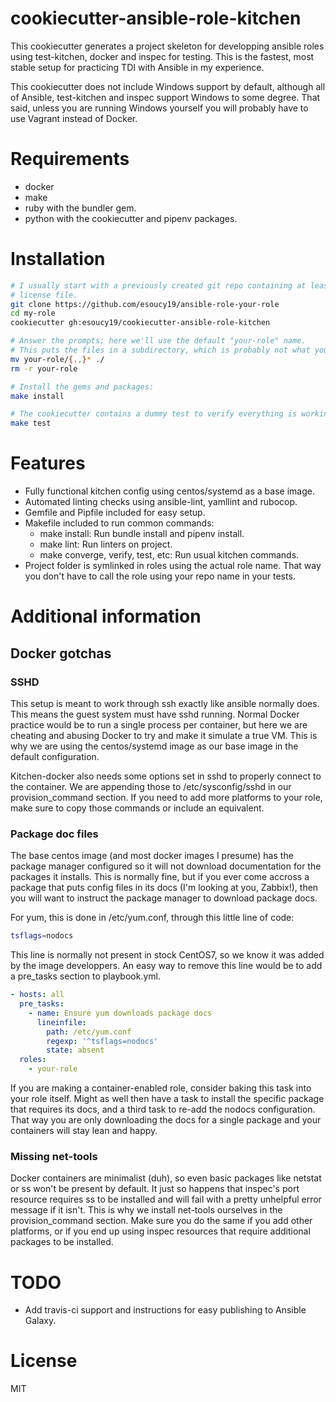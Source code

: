 # cookiecutter-ansible-role-kitchen

This cookiecutter generates a project skeleton for developping ansible roles
using test-kitchen, docker and inspec for testing. This is the fastest, most
stable setup for practicing TDI with Ansible in my experience.

This cookiecutter does not include Windows support by default, although all of
Ansible, test-kitchen and inspec support Windows to some degree. That said,
unless you are running Windows yourself you will probably have to use Vagrant
instead of Docker.

# Requirements
- docker
- make
- ruby with the bundler gem.
- python with the cookiecutter and pipenv packages.

# Installation

```bash
# I usually start with a previously created git repo containing at least a
# license file.
git clone https://github.com/esoucy19/ansible-role-your-role
cd my-role
cookiecutter gh:esoucy19/cookiecutter-ansible-role-kitchen

# Answer the prompts; here we'll use the default "your-role" name.
# This puts the files in a subdirectory, which is probably not what you want.
mv your-role/{.,}* ./
rm -r your-role

# Install the gems and packages:
make install

# The cookiecutter contains a dummy test to verify everything is working:
make test
```

# Features

- Fully functional kitchen config using centos/systemd as a base image.
- Automated linting checks using ansible-lint, yamllint and rubocop.
- Gemfile and Pipfile included for easy setup.
- Makefile included to run common commands:
  - make install: Run bundle install and pipenv install.
  - make lint: Run linters on project.
  - make converge, verify, test, etc: Run usual kitchen commands.
- Project folder is symlinked in roles using the actual role name. That way you
  don't have to call the role using your repo name in your tests.

# Additional information

## Docker gotchas

### SSHD

This setup is meant to work through ssh exactly like ansible normally does. This
means the guest system must have sshd running. Normal Docker practice would be
to run a single process per container, but here we are cheating and abusing
Docker to try and make it simulate a true VM. This is why we are using the
centos/systemd image as our base image in the default configuration.

Kitchen-docker also needs some options set in sshd to properly connect to the
container. We are appending those to /etc/sysconfig/sshd in our
provision_command section. If you need to add more platforms to your role, make
sure to copy those commands or include an equivalent.

### Package doc files

The base centos image (and most docker images I presume) has the package manager
configured so it will not download documentation for the packages it installs.
This is normally fine, but if you ever come accross a package that puts config
files in its docs (I'm looking at you, Zabbix!), then you will want to instruct
the package manager to download package docs.

For yum, this is done in /etc/yum.conf, through this little line of code:

```bash
tsflags=nodocs
```

This line is normally not present in stock CentOS7, so we know it was added by
the image developpers. An easy way to remove this line would be to add a
pre_tasks section to playbook.yml.

```yaml
- hosts: all
  pre_tasks:
    - name: Ensure yum downloads package docs
      lineinfile:
        path: /etc/yum.conf
        regexp: '^tsflags=nodocs'
        state: absent
  roles:
    - your-role
```

If you are making a container-enabled role, consider baking this task into
your role itself. Might as well then have a task to install the specific package
that requires its docs, and a third task to re-add the nodocs configuration.
That way you are only downloading the docs for a single package and your
containers will stay lean and happy.

### Missing net-tools

Docker containers are minimalist (duh), so even basic packages like netstat
or ss won't be present by default. It just so happens that inspec's port
resource requires ss to be installed and will fail with a pretty unhelpful
error message if it isn't. This is why we install net-tools ourselves in the
provision_command section. Make sure you do the same if you add other platforms,
or if you end up using inspec resources that require additional packages to
be installed.


# TODO
- Add travis-ci support and instructions for easy publishing to Ansible Galaxy.

# License

MIT
